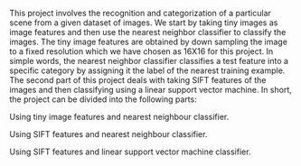 This project involves the recognition and categorization of a particular scene from a given dataset of images. We start by taking tiny images as image features and then use the nearest neighbor classifier to classify the images. The tiny image features are obtained by down sampling the image to a fixed resolution which we have chosen as 16X16 for this project. In simple words, the nearest neighbor classifier classifies a test feature into a specific category by assigning it the label of the nearest training example. The second part of this project deals with taking SIFT features of the images and then classifying using a linear support vector machine. In short, the project can be divided into the following parts:


Using tiny image features and nearest neighbour classifier.

Using SIFT features and nearest neighbour classifier.

Using SIFT features and linear support vector machine classifier.
